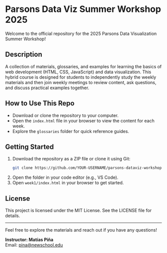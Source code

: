 # Parsons Data Viz Summer Workshop 2025

Welcome to the official repository for the 2025 Parsons Data Visualization Summer Workshop!

## Description
A collection of materials, glossaries, and examples for learning the basics of web development (HTML, CSS, JavaScript) and data visualization. This hybrid course is designed for students to independently study the weekly materials and then join weekly meetings to review content, ask questions, and discuss practical examples together.

## How to Use This Repo
- Download or clone the repository to your computer.
- Open the `index.html` file in your browser to view the content for each week.
- Explore the `glossaries` folder for quick reference guides.

## Getting Started
1. Download the repository as a ZIP file or clone it using Git:
   ```bash
   git clone https://github.com/YOUR-USERNAME/parsons-dataviz-workshop-2025.git
   ```
2. Open the folder in your code editor (e.g., VS Code).
3. Open `week1/index.html` in your browser to get started.

## License
This project is licensed under the MIT License. See the LICENSE file for details.

---

Feel free to explore the materials and reach out if you have any questions!

**Instructor: Matías Piña**  
Email: pina@newschool.edu
